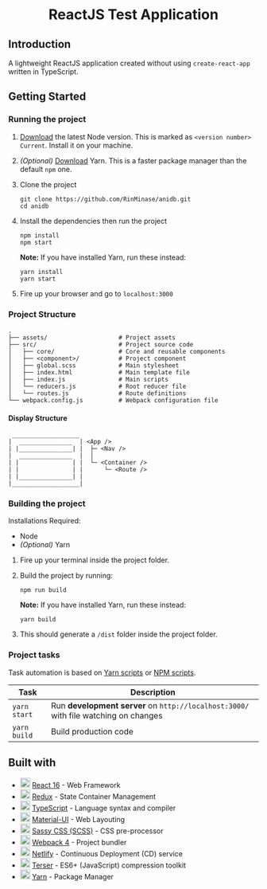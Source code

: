 <h1 align="center"> ReactJS Test Application </h1>

## Introduction
A lightweight ReactJS application created without using `create-react-app` written in TypeScript.

## Getting Started

### Running the project
1. [Download](https://nodejs.org/en/) the latest Node version. This is marked as `<version number> Current`. Install it on your machine.

2. _(Optional)_ [Download](https://yarnpkg.com/latest.msi) Yarn. This is a faster package manager than the default `npm` one.

3. Clone the project

    ```
    git clone https://github.com/RinMinase/anidb.git
    cd anidb
    ```

4. Install the dependencies then run the project

    ```
    npm install
    npm start
    ```

    **Note:** If you have installed Yarn, run these instead:

    ```
    yarn install
    yarn start
    ```

5. Fire up your browser and go to `localhost:3000`

### Project Structure
    .
    ├── assets/                    # Project assets
    ├── src/                       # Project source code
    │   ├── core/                  # Core and reusable components
    │   ├── <component>/           # Project component
    │   ├── global.scss            # Main stylesheet
    │   ├── index.html             # Main template file
    │   ├── index.js               # Main scripts
    │   └── reducers.js            # Root reducer file
    │   └── routes.js              # Route definitions
    └── webpack.config.js          # Webpack configuration file

#### Display Structure
     ___________________
    |  _______________  | <App />
    | |_______________| |  ├─ <Nav />
    |  _______________  |  │
    | |               | |  └─ <Container />
    | |               | |      └─ <Route />
    | |_______________| |
    |___________________|

### Building the project
Installations Required:
- Node
- _(Optional)_ Yarn

1. Fire up your terminal inside the project folder.

2. Build the project by running:

    ```
    npm run build
    ```

    **Note:** If you have installed Yarn, run these instead:

    ```
    yarn build
    ```

3. This should generate a `/dist` folder inside the project folder.

### Project tasks

Task automation is based on [Yarn scripts](https://yarnpkg.com/lang/en/docs/cli/run/) or [NPM scripts](https://docs.npmjs.com/misc/scripts).

| Task                | Description                                                                            |
| ------------------- | -------------------------------------------------------------------------------------- |
| `yarn start`        | Run **development server** on `http://localhost:3000/` with file watching on changes   |
| `yarn build`        | Build production code                                                                  |

## Built with
* <img width=20 height=20 src="https://reactjs.org/favicon.ico"> [React 16](https://reactjs.org/) - Web Framework
* <img width=20 height=20 src="https://redux.js.org/img/favicon/favicon.ico"> [Redux](https://reactjs.org/) - State Container Management
* <img width=20 height=20 src="https://www.typescriptlang.org/assets/images/icons/favicon-32x32.png"> [TypeScript](https://www.typescriptlang.org/) - Language syntax and compiler
* <img width=20 height=20 src="https://material-ui.com/static/favicon.ico"> [Material-UI](https://material-ui.com/) - Web Layouting
* <img width=20 height=20 src="https://sass-lang.com/favicon.ico"> [Sassy CSS (SCSS)](https://sass-lang.com/) - CSS pre-processor
* <img width=20 height=20 src="https://webpack.js.org/bc3effb418df77da9e04825c48a58a49.ico"> [Webpack 4](https://webpack.js.org/) - Project bundler
* <img width=20 height=20 src="https://www.netlify.com/img/global/favicon/favicon-32x32.png"> [Netlify](https://www.netlify.com/) - Continuous Deployment (CD) service
* <img width=20 height=20 src="https://terser.org/img/terser-square-logo.png"> [Terser](https://terser.org/) - ES6+ (JavaScript) compression toolkit
* <img width=20 height=20 src="https://yarnpkg.com/favicon.ico"> [Yarn](https://yarnpkg.com/) - Package Manager
